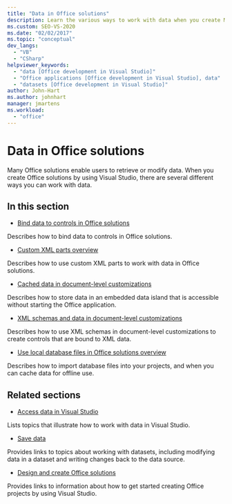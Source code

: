 ```yaml
---
title: "Data in Office solutions"
description: Learn the various ways to work with data when you create Microsoft Office solutions by using Visual Studio.
ms.custom: SEO-VS-2020
ms.date: "02/02/2017"
ms.topic: "conceptual"
dev_langs:
  - "VB"
  - "CSharp"
helpviewer_keywords:
  - "data [Office development in Visual Studio]"
  - "Office applications [Office development in Visual Studio], data"
  - "datasets [Office development in Visual Studio]"
author: John-Hart
ms.author: johnhart
manager: jmartens
ms.workload:
  - "office"
---
```

# Data in Office solutions
  Many Office solutions enable users to retrieve or modify data. When you create Office solutions by using Visual Studio, there are several different ways you can work with data.

## In this section
- [Bind data to controls in Office solutions](../vsto/binding-data-to-controls-in-office-solutions.md)

 Describes how to bind data to controls in Office solutions.

- [Custom XML parts overview](../vsto/custom-xml-parts-overview.md)

 Describes how to use custom XML parts to work with data in Office solutions.

- [Cached data in document-level customizations](../vsto/cached-data-in-document-level-customizations.md)

 Describes how to store data in an embedded data island that is accessible without starting the Office application.

- [XML schemas and data in document-level customizations](../vsto/xml-schemas-and-data-in-document-level-customizations.md)

 Describes how to use XML schemas in document-level customizations to create controls that are bound to XML data.

- [Use local database files in Office solutions overview](../vsto/using-local-database-files-in-office-solutions-overview.md)

 Describes how to import database files into your projects, and when you can cache data for offline use.

## Related sections
- [Access data in Visual Studio](../data-tools/accessing-data-in-visual-studio.md)

 Lists topics that illustrate how to work with data in Visual Studio.

- [Save data](../data-tools/save-data-back-to-the-database.md)

 Provides links to topics about working with datasets, including modifying data in a dataset and writing changes back to the data source.

- [Design and create Office solutions](../vsto/designing-and-creating-office-solutions.md)

 Provides links to information about how to get started creating Office projects by using Visual Studio.
